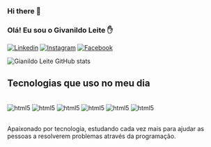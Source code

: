 ### Hi there 👋

### Olá! Eu sou o Givanildo Leite ✋
[![Linkedin](https://img.shields.io/badge/LinkedIn-0077B5?style=for-the-badge&logo=linkedin&logoColor=white)](https://www.linkedin.com/in/givanildo-oliveira-leite-baa561149/)
[![Instagram](https://img.shields.io/badge/Instagram-E4405F?style=for-the-badge&logo=instagram&logoColor=white)](https://www.instagram.com/givanildooliveiraleite/)
[![Facebook](https://img.shields.io/badge/Facebook-1877F2?style=for-the-badge&logo=facebook&logoColor=white)](https://www.facebook.com/givanildo.oliveiraleite)

![Gianildo Leite GitHub stats](https://github-readme-stats.vercel.app/api?username=givanildo-leite&show_icons=true&theme=radical)

## Tecnologias que uso no meu dia

<div style="display:inline_block"><br/>
    <img align="center" alt="html5" src="https://img.shields.io/badge/HTML5-E34F26?style=for-the-badge&logo=html5&logoColor=white"/>
    <img align="center" alt="html5" src="https://img.shields.io/badge/CSS3-1572B6?style=for-the-badge&logo=css3&logoColor=white"/>
    <img align="center" alt="html5" src="https://img.shields.io/badge/JavaScript-F7DF1E?style=for-the-badge&logo=javascript&logoColor=black"/>
    <img align="center" alt="html5" src="https://img.shields.io/badge/Bootstrap-563D7C?style=for-the-badge&logo=bootstrap&logoColor=white"/>
    <img align="center" alt="html5" src="https://img.shields.io/badge/PHP-777BB4?style=for-the-badge&logo=php&logoColor=white"/>
    <img align="center" alt="html5" src="https://img.shields.io/badge/MySQL-00000F?style=for-the-badge&logo=mysql&logoColor=white"/>

</div><br/>

Apaixonado por tecnologia, estudando cada vez mais para ajudar as pessoas a resolverem problemas através da programação.

